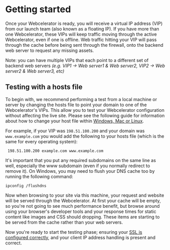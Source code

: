 # Getting started

Once your Webcelerator is ready, you will receive a virtual IP address (VIP) from our launch team (also known as a floating IP). If you have more than one Webcelerator, these VIPs will keep traffic moving through the active Webcelerator, even if one is offline. Web traffic hitting your VIP will pass through the cache before being sent through the firewall, onto the backend web server to request any missing assets.

Note: you can have multiple VIPs that each point to a different set of backend web servers *(e.g. VIP1 -> Web server1 & Web server2, VIP2 -> Web server2 & Web server3, etc)*

## Testing with a hosts file

To begin with, we recommend performing a test from a local machine or server by changing the hosts file to point your domain to one of the Webcelerator's VIPs. This allow you to test your Webcelerator configuration without affecting the live site. Please see the following guide for information about how to change your host file within [Windows, Mac or Linux](http://www.howtogeek.com/howto/27350/beginner-geek-how-to-edit-your-hosts-file/).

For example, if your VIP was `198.51.100.200` and your domain was `www.example.com` you would add the following to your hosts file (which is the same for every operating system):

```
 198.51.100.200 example.com www.example.com
```

It's important that you put any required subdomains on the same line as well, especially the www subdomain (even if you normally redirect to remove it). On Windows, you may need to flush your DNS cache too by running the following command:

```
ipconfig /flushdns
```

Now when browsing to your site via this machine, your request and website will be served through the Webcelerator. At first your cache will be empty, so you're not going to see much performance benefit, but browse around using your browser's developer tools and your response times for static content like images and CSS should dropping. These items are starting to be served from the cache rather than your web servers.

Now you're ready to start the testing phase; ensuring your [SSL is configured correctly](/webcel/ssl.html), and your client IP address handling is present and correct.
